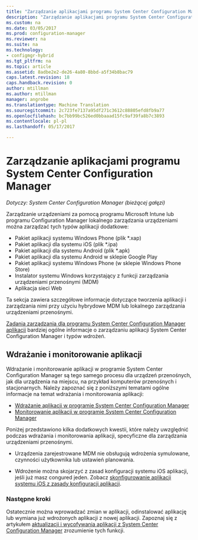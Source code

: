 ```yaml
---
title: "Zarządzanie aplikacjami programu System Center Configuration Manager | Dokumentacja firmy Microsoft"
description: "Zarządzanie aplikacjami programu System Center Configuration Manager."
ms.custom: na
ms.date: 03/05/2017
ms.prod: configuration-manager
ms.reviewer: na
ms.suite: na
ms.technology:
- configmgr-hybrid
ms.tgt_pltfrm: na
ms.topic: article
ms.assetid: 8adbe2e2-de26-4a80-8bbd-a5f34b8bac79
caps.latest.revision: 18
caps.handback.revision: 0
author: mtillman
ms.author: mtillman
manager: angrobe
ms.translationtype: Machine Translation
ms.sourcegitcommit: 2c723fe7137a95df271c3612c88805efd8fb9a77
ms.openlocfilehash: bc7bb99bc526ed0bbaaad15fc9af39fa8b7c3893
ms.contentlocale: pl-pl
ms.lasthandoff: 05/17/2017

---
```

# <a name="manage-applications-in-system-center-configuration-manager"></a>Zarządzanie aplikacjami programu System Center Configuration Manager

*Dotyczy: System Center Configuration Manager (bieżącej gałęzi)*

Zarządzanie urządzeniami za pomocą programu Microsoft Intune lub programu Configuration Manager lokalnego zarządzania urządzeniami można zarządzać tych typów aplikacji dodatkowe:
- Pakiet aplikacji systemu Windows Phone (plik *.xap)
- Pakiet aplikacji dla systemu iOS (plik *.ipa)
- Pakiet aplikacji dla systemu Android (plik *.apk)
- Pakiet aplikacji dla systemu Android w sklepie Google Play
- Pakiet aplikacji systemu Windows Phone (w sklepie Windows Phone Store)
- Instalator systemu Windows korzystający z funkcji zarządzania urządzeniami przenośnymi (MDM)
- Aplikacja sieci Web

Ta sekcja zawiera szczegółowe informacje dotyczące tworzenia aplikacji i zarządzania nimi przy użyciu hybrydowe MDM lub lokalnego zarządzania urządzeniami przenośnymi.

[Zadania zarządzania dla programu System Center Configuration Manager aplikacji](../../apps/deploy-use/management-tasks-applications.md) bardziej ogólne informacje o zarządzaniu aplikacji System Center Configuration Manager i typów wdrożeń.

## <a name="deploying-and-monitoring-apps"></a>Wdrażanie i monitorowanie aplikacji

Wdrażanie i monitorowanie aplikacji w programie System Center Configuration Manager są tego samego procesu dla urządzeń przenośnych, jak dla urządzenia na miejscu, na przykład komputerów przenośnych i stacjonarnych. Należy zapoznać się z poniższymi tematami ogólne informacje na temat wdrażania i monitorowania aplikacji:

- [Wdrażanie aplikacji w programie System Center Configuration Manager](../../apps/deploy-use/deploy-applications.md)
- [Monitorowanie aplikacji w programie System Center Configuration Manager](../../apps/deploy-use/monitor-applications-from-the-console.md)

Poniżej przedstawiono kilka dodatkowych kwestii, które należy uwzględnić podczas wdrażania i monitorowania aplikacji, specyficzne dla zarządzania urządzeniami przenośnymi.

- Urządzenia zarejestrowane MDM nie obsługują wdrożenia symulowane, czynności użytkownika lub ustawień planowania.

- Wdrożenie można skojarzyć z zasad konfiguracji systemu iOS aplikacji, jeśli już masz congured jeden. Zobacz [skonfigurowanie aplikacji systemu iOS z zasady konfiguracji aplikacji](configure-ios-apps-with-app-configuration-policies.md).

### <a name="next-steps"></a>Następne kroki

Ostatecznie można wprowadzać zmian w aplikacji, odinstalować aplikację lub wymiana już wdrożonych aplikacji z nowej aplikacji. Zapoznaj się z artykułem [aktualizacji i wycofywania aplikacji z System Center Configuration Manager](../../apps/deploy-use/update-and-retire-applications.md) zrozumienie tych funkcji.


